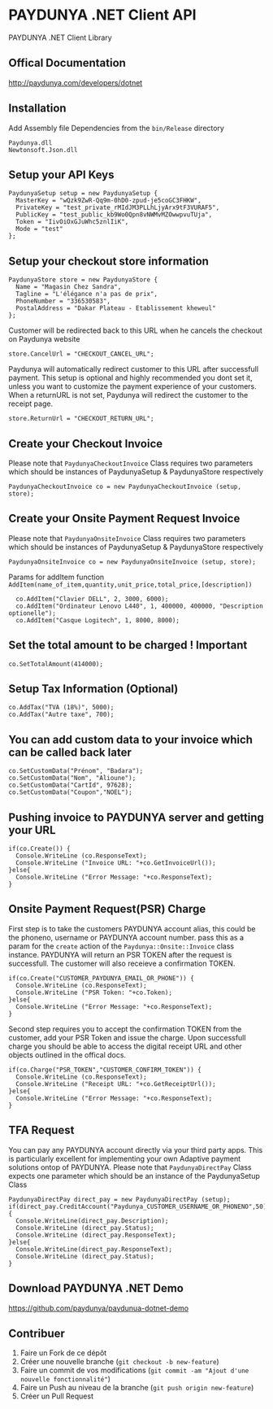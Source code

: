 PAYDUNYA .NET Client API
======================
PAYDUNYA .NET Client Library

## Offical Documentation
http://paydunya.com/developers/dotnet

## Installation

Add Assembly file Dependencies from the `bin/Release` directory

    Paydunya.dll
    Newtonsoft.Json.dll

## Setup your API Keys

    PaydunyaSetup setup = new PaydunyaSetup {
      MasterKey = "wQzk9ZwR-Qq9m-0hD0-zpud-je5coGC3FHKW",
      PrivateKey = "test_private_rMIdJM3PLLhLjyArx9tF3VURAF5",
      PublicKey = "test_public_kb9Wo0Qpn8vNWMvMZOwwpvuTUja",
      Token = "IivOiOxGJuWhc5znlIiK",
      Mode = "test"
    };

## Setup your checkout store information

    PaydunyaStore store = new PaydunyaStore {
      Name = "Magasin Chez Sandra",
      Tagline = "L'élégance n'a pas de prix",
      PhoneNumber = "336530583",
      PostalAddress = "Dakar Plateau - Etablissement kheweul"
    };

Customer will be redirected back to this URL when he cancels the checkout on Paydunya website

    store.CancelUrl = "CHECKOUT_CANCEL_URL";

Paydunya will automatically redirect customer to this URL after successfull payment.
This setup is optional and highly recommended you dont set it, unless you want to customize the payment experience of your customers.
When a returnURL is not set, Paydunya will redirect the customer to the receipt page.

    store.ReturnUrl = "CHECKOUT_RETURN_URL";

## Create your Checkout Invoice
Please note that `PaydunyaCheckoutInvoice` Class requires two parameters which should be instances of PaydunyaSetup & PaydunyaStore respectively

    PaydunyaCheckoutInvoice co = new PaydunyaCheckoutInvoice (setup, store);

## Create your Onsite Payment Request Invoice
Please note that `PaydunyaOnsiteInvoice` Class requires two parameters which should be instances of PaydunyaSetup & PaydunyaStore respectively

    PaydunyaOnsiteInvoice co = new PaydunyaOnsiteInvoice (setup, store);

Params for addItem function `AddItem(name_of_item,quantity,unit_price,total_price,[description])`

      co.AddItem("Clavier DELL", 2, 3000, 6000);
      co.AddItem("Ordinateur Lenovo L440", 1, 400000, 400000, "Description optionelle");
      co.AddItem("Casque Logitech", 1, 8000, 8000);

## Set the total amount to be charged ! Important

    co.SetTotalAmount(414000);

## Setup Tax Information (Optional)

    co.AddTax("TVA (18%)", 5000);
    co.AddTax("Autre taxe", 700);

## You can add custom data to your invoice which can be called back later

    co.SetCustomData("Prénom", "Badara");
    co.SetCustomData("Nom", "Alioune");
    co.SetCustomData("CartId", 97628);
    co.SetCustomData("Coupon","NOEL");

## Pushing invoice to PAYDUNYA server and getting your URL

    if(co.Create()) {
      Console.WriteLine (co.ResponseText);
      Console.WriteLine ("Invoice URL: "+co.GetInvoiceUrl());
    }else{
      Console.WriteLine ("Error Message: "+co.ResponseText);
    }

## Onsite Payment Request(PSR) Charge
First step is to take the customers PAYDUNYA account alias, this could be the phoneno, username or PAYDUNYA account number.
pass this as a param for the `create` action of the `Paydunya::Onsite::Invoice` class instance. PAYDUNYA will return an PSR TOKEN after the request is successfull. The customer will also receieve a confirmation TOKEN.

    if(co.Create("CUSTOMER_PAYDUNYA_EMAIL_OR_PHONE")) {
      Console.WriteLine (co.ResponseText);
      Console.WriteLine ("PSR Token: "+co.Token);
    }else{
      Console.WriteLine ("Error Message: "+co.ResponseText);
    }

Second step requires you to accept the confirmation TOKEN from the customer, add your PSR Token and issue the charge. Upon successfull charge you should be able to access the digital receipt URL and other objects outlined in the offical docs.

    if(co.Charge("PSR_TOKEN","CUSTOMER_CONFIRM_TOKEN")) {
      Console.WriteLine (co.ResponseText);
      Console.WriteLine ("Receipt URL: "+co.GetReceiptUrl());
    }else{
      Console.WriteLine ("Error Message: "+co.ResponseText);
    }

## TFA Request
You can pay any PAYDUNYA account directly via your third party apps. This is particularly excellent for implementing your own Adaptive payment solutions ontop of PAYDUNYA. Please note that `PaydunyaDirectPay` Class expects one parameter which should be an instance of the PaydunyaSetup Class

    PaydunyaDirectPay direct_pay = new PaydunyaDirectPay (setup);
    if(direct_pay.CreditAccount("Paydunya_CUSTOMER_USERNAME_OR_PHONENO",50)){
      Console.WriteLine(direct_pay.Description);
      Console.WriteLine (direct_pay.Status);
      Console.WriteLine (direct_pay.ResponseText);
    }else{
      Console.WriteLine(direct_pay.ResponseText);
      Console.WriteLine (direct_pay.Status);
    }


## Download PAYDUNYA .NET Demo
https://github.com/paydunya/paydunua-dotnet-demo

## Contribuer

1. Faire un Fork de ce dépôt
2. Créer une nouvelle branche (`git checkout -b new-feature`)
3. Faire un commit de vos modifications (`git commit -am "Ajout d'une nouvelle fonctionnalité"`)
4. Faire un Push au niveau de la branche (`git push origin new-feature`)
5. Créer un Pull Request